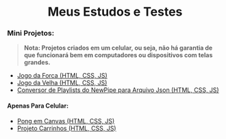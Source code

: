 <h1 align='center'>Meus Estudos e Testes</h1>

### Mini Projetos:
> **Nota: Projetos criados em um celular, ou seja, não há garantia de que funcionará bem em computadores ou dispositivos com telas grandes.**
- <a href='https://rickym7.github.io/meus-estudos-e-testes/projetos/jogo-da-forca/index.html'>Jogo da Forca (HTML, CSS, JS)</a>
- <a href='https://rickym7.github.io/meus-estudos-e-testes/projetos/jogo-da-velha/index.html'>Jogo da Velha (HTML, CSS, JS)</a>
- <a href='https://rickym7.github.io/meus-estudos-e-testes/projetos/newpipe-playlist-to-piped-json/index.html'>Conversor de Playlists do NewPipe para Arquivo Json (HTML, CSS, JS)</a>
#### Apenas Para Celular:
- <a href='https://rickym7.github.io/meus-estudos-e-testes/projetos/pong-com-canvas/index.html'>Pong em Canvas (HTML, CSS, JS)</a>
- <a href='https://rickym7.github.io/meus-estudos-e-testes/projetos/projeto-carrinhos/index.html'>Projeto Carrinhos (HTML, CSS, JS)</a>
